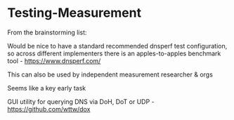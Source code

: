 # Testing-Measurement

From the brainstorming list:

Would be nice to have a standard recommended dnsperf test configuration, so across different implementers there is an apples-to-apples benchmark tool - https://www.dnsperf.com/

This can also be used by independent measurement researcher & orgs

Seems like a key early task

GUI utility for querying DNS via DoH, DoT or UDP - https://github.com/wttw/dox

